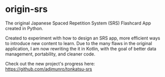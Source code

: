 # origin-srs
The original Japanese Spaced Repetition System (SRS) Flashcard App created in Python.

Created to experiment with how to design an SRS app, more efficient ways to introduce new content to learn.
Due to the many flaws in the original application, I am now rewriting the it in Kotlin, with the goal of better data management, portability, and cleaner code.

Check out the new project's progress here: 
https://github.com/adjmunro/tonkatsu-srs
